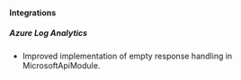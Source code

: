 
#### Integrations
##### Azure Log Analytics
- Improved implementation of empty response handling in MicrosoftApiModule. 

